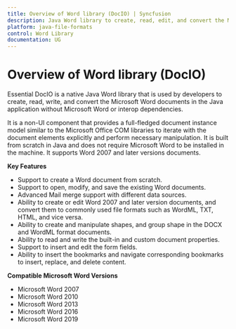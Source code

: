 ```yaml
---
title: Overview of Word library (DocIO) | Syncfusion
description: Java Word library to create, read, edit, and convert the Microsoft Word documents in the Java application without Microsoft Word or interop dependencies.
platform: java-file-formats
control: Word Library
documentation: UG
---
```

# Overview of Word library (DocIO)

Essential DocIO is a native Java Word library that is used by developers to create, read, write, and convert the Microsoft Word documents in the Java application without Microsoft Word or interop dependencies.

It is a non-UI component that provides a full-fledged document instance model similar to the Microsoft Office COM libraries to iterate with the document elements explicitly and perform necessary manipulation. It is built from scratch in Java and does not require Microsoft Word to be installed in the machine. It supports Word 2007 and later versions documents.

**Key Features**

* Support to create a Word document from scratch.
* Support to open, modify, and save the existing Word documents.
* Advanced Mail merge support with different data sources.
* Ability to create or edit Word 2007 and later version documents, and convert them to commonly used file formats such as WordML, TXT, HTML, and vice versa.
* Ability to create and manipulate shapes, and group shape in the DOCX and WordML format documents.
* Ability to read and write the built-in and custom document properties.
* Support to insert and edit the form fields.
* Ability to insert the bookmarks and navigate corresponding bookmarks to insert, replace, and delete content.

**Compatible Microsoft Word Versions**

* Microsoft Word 2007
* Microsoft Word 2010
* Microsoft Word 2013
* Microsoft Word 2016
* Microsoft Word 2019
